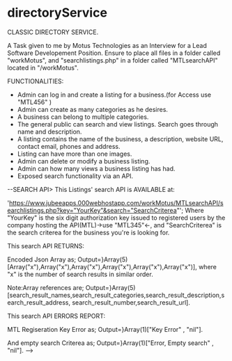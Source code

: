# directoryService

CLASSIC DIRECTORY SERVICE.

A Task given to me by Motus Technologies as an Interview for a Lead Software Developement Position.
Ensure to place all files in a folder called "workMotus",
and "searchlistings.php" in a folder called "MTLsearchAPI" located in "/workMotus".

FUNCTIONALITIES:
* Admin can log in and create a listing for a business.(for Access use "MTL456" )
* Admin can create as many categories as he desires.
* A business can belong to multiple categories.
* The general public can search and view listings. Search goes through name and description.
* A listing contains the name of the business, a description, website URL, contact email, phones and address.
* Listing can have more than one images. 
* Admin can delete or modify a business listing.
* Admin can how many views a business listing has had. 
* Exposed search functionality via an API.

--SEARCH API>
This Listings' search API is AVAILABLE at:

'https://www.jubeeapps.000webhostapp.com/workMotus/MTLsearchAPI/searchlistings.php?key="YourKey"&search="SearchCriterea"';
Where "YourKey" is the six digit authorization key issued to registered users by the company hosting the API(MTL)->use "MTL345"<-, and "SearchCriterea" is the search criterea for the business you're is looking for.

This search API RETURNS:

Encoded Json Array as;
Output=}Array(5)[Array("x"),Array("x"),Array("x"),Array("x"),Array("x"),Array("x")],
where "x" is the number of search results in similar order.

Note:Array references are;
Output=}Array(5)[search_result_names,search_result_categories,search_result_description,search_result_address,
search_result_number,search_result_url].

This search API ERRORS REPORT:

MTL Regiseration Key Error as;
Output=}Array(1)["Key Error" , "nil"].

And empty search Criterea as;
Output=}Array(1)["Error, Empty search" , "nil"].
-->
